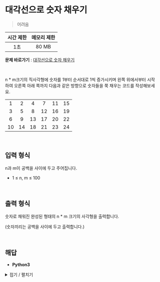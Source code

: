 # 대각선으로 숫자 채우기
> 어려움

|시간 제한|메모리 제한|
|:---:|:---:|
|1초|80 MB|

**문제 바로가기** : [대각선으로 숫자 채우기](https://www.codetree.ai/missions/4/problems/diagonal-numbering/description "대각선으로 숫자 채우기")

</br>

n * m크기의 직사각형에 숫자를 1부터 순서대로 1씩 증가시키며 왼쪽 위에서부터 시작하여 오른쪽 아래 쪽까지 다음과 같은 방향으로 숫자들을 쭉 채우는 코드를 작성해보세요.

| | | | | | |
|:--:|:--:|:--:|:--:|:--:|:--:|
|1|2|4|7|11|15|
|3|5|8|12|16|19|
|6|9|13|17|20|22|
|10|14|18|21|23|24|

</br>

## 입력 형식
n과 m이 공백을 사이에 두고 주어집니다.

- 1 ≤ n, m ≤ 100

</br>

## 출력 형식
숫자로 채워진 완성된 형태의 n * m 크기의 사각형을 출력합니다.

(숫자끼리는 공백을 사이에 두고 출력합니다.)

</br>

## 해답
- **Python3**
<details>
<summary>접기 / 펼치기</summary>
<div markdown="1">

```py
n, m = tuple(map(int, input().split()))

array = [
    [0 for _ in range(m)]
    for _ in range(n)
]

num = 1
for i in range(m):
    for j in range(min(i+1, n)):
        array[j][i-j] = num
        num += 1

for i in range(1, n):
    for j in range(min(m, n-i)):
        array[j+i][m-j-1] = num
        num += 1

for row in array:
    for element in row:
        print(element, end=" ")
    print()
```

</div>
</details>